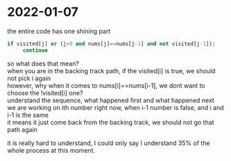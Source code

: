# 2022-01-07
the entire code has one shining part
<br>
```python
if visited[j] or (j>0 and nums[j]==nums[j-1] and not visited[j-1]):
     continue
```
so what does that mean?
<br>
when you are in the backing track path, if the visited[i] is true, we should not pick i again
<br>
however, why when it comes to nums[i]==nums[i-1], we dont want to choose the !visited[i] one?
<br>
understand the sequence, what happened first and what happened next
<br>
we are working on ith number right now, when i-1 number is false, and i and i-1 is the same
<br>
it means it just come back from the backing track, we should not go that path again



it is really hard to understand, I could only say I understand 35% of the whole process at this moment.
